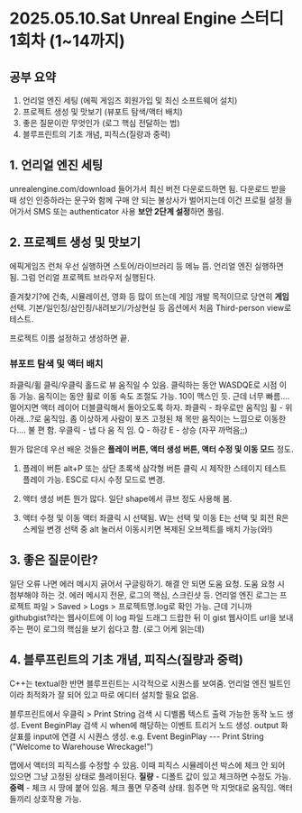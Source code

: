 # 2025.05.10.Sat Unreal Engine 스터디 1회차 (1~14까지)

## 공부 요약
1. 언리얼 엔진 세팅 (에픽 게임즈 회원가입 및 최신 소프트웨어 설치)
2. 프로젝트 생성 및 맛보기 (뷰포트 탐색/액터 배치)
3. 좋은 질문이란 무엇인가 (로그 핵심 전달하는 법)
4. 블루프린트의 기초 개념, 피직스(질량과 중력)



## 1. 언리얼 엔진 세팅
unrealengine.com/download 들어가서 최신 버전 다운로드하면 됨.
다운로드 받을 때 성인 인증하라는 문구와 함께 구매 안 되는 불상사가 벌어지는데 이건 프로필 설정 들어가서 SMS 또는 authenticator 사용 **보안 2단계 설정**하면 풀림.



## 2. 프로젝트 생성 및 맛보기
에픽게임즈 런처 우선 실행하면 스토어/라이브러리 등 메뉴 뜸.
언리얼 엔진 실행하면 됨. 그럼 언리얼 프로젝트 브라우저 실행된다.

즐겨찾기?에 건축, 시뮬레이션, 영화 등 많이 뜨는데 게임 개발 목적이므로 당연히 **게임** 선택.
기본/일인칭/삼인칭/내려보기/가상현실 등 옵션에서 처음 Third-person view로 테스트.

프로젝트 이름 설정하고 생성하면 끝.


### 뷰포트 탐색 및 액터 배치
좌클릭/휠 클릭/우클릭 홀드로 뷰 움직일 수 있음.
클릭하는 동안 WASDQE로 시점 이동 가능. 움직이는 동안 휠로 이동 속도 조절도 가능. 10이 맥스인 듯. 근데 너무 빠름.... 멀어지면 액터 레이어 더블클릭해서 돌아오도록 하자.
좌클릭 - 좌우로만 움직임
휠 - 위아래...?로 움직임. 좀 이상하게 사람이 포즈 고정된 채 목만 움직이는 느낌으로 이동한다.... 불 편 함.
우클릭 - 냅 다 움 직 임. 
Q - 하강
E - 상승 (자꾸 까먹음;;)

뭔가 많은데 우선 배운 것들은 **플레이 버튼, 액터 생성 버튼, 액터 수정 및 이동 모드** 정도.
1) 플레이 버튼
  alt+P 또는 상단 초록색 삼각형 버튼 클릭 시 제작한 스테이지 테스트 플레이 가능.
  ESC로 다시 수정 모드로 변경.

2) 액터 생성 버튼
  뭔가 많다. 일단 shape에서 큐브 정도 사용해 봄.

3) 액터 수정 및 이동
  액터 좌클릭 시 선택됨.
  W는 선택 및 이동
  E는 선택 및 회전
  R은 스케일 변경
  선택 중 alt 눌러서 이동시키면 복제된 오브젝트를 배치 가능(와!)



## 3. 좋은 질문이란?
일단 오류 나면 에러 메시지 긁어서 구글링하기.
해결 안 되면 도움 요청.
도움 요청 시 첨부해야 하는 것. 에러 메시지 전문, 로그의 핵심, 스크린샷 등.
언리얼 엔진 로그는 프로젝트 파일 > Saved > Logs > 프로젝트명.log로 확인 가능.
근데 기니까 githubgist?라는 웹사이트에 이 log 파일 드래그 드랍한 뒤 이 gist 웹사이트 url을 보내주는 편이 로그의 핵심을 보기 쉽다고 함. (로그 어케 읽는데)



## 4. 블루프린트의 기초 개념, 피직스(질량과 중력)
C++는 textual한 반면 블루프린트는 시각적으로 시퀀스를 보여줌.
언리얼 엔진 빌트인이라 최적화가 잘 되어 있고 따로 에디터 설치할 필요 없음.

블루프린트에서 우클릭 > Print String 검색 시 디벨롭 텍스트 출력 가능한 동작 노드 생성.
Event BeginPlay 검색 시 when에 해당하는 이벤트 트리거 노드 생성.
output 화살표를 input에 연결 시 시퀀스 생성.
e.g. Event BeginPlay --- Print String ("Welcome to Warehouse Wreckage!")

맵에서 액터의 피직스를 수정할 수 있음. 이때 피직스 시뮬레이션 박스에 체크 안 되어 있으면 그냥 고정된 상태로 플레이된다.
**질량** - 디폴트 값이 있고 체크하면 수정도 가능.
**중력** - 체크 시 땅에 붙어 있음. 체크 풀면 무중력 상태. 힘주면 막 지멋대로 움직임.
액터들끼리 상호작용 가능.
